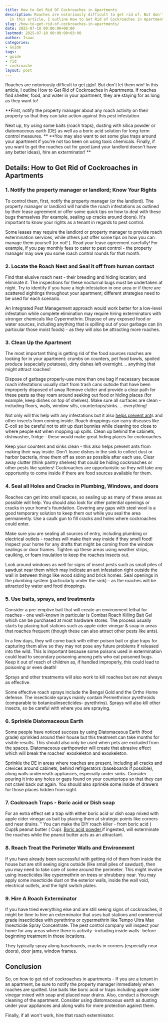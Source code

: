 ```yaml
---
title: How to Get Rid Of Cockroaches in Apartments
description: Roaches are notoriously difficult to get rid of. But don't let them win!
  In this article, I outline How to Get Rid of Cockroaches in Apartments.
slug: /how-to-get-rid-of-cockroaches-in-apartments/
date: 2025-07-10 00:00:00+00:00
lastmod: 2025-07-10 00:00:00+03:00
author: Isaac
categories:
- Guide
tags:
- guide
- rid
- cockroache
layout: post
---
```

Roaches are notoriously difficult to get [rid](https://pestpolicy.com/how-to-get-rid-of-brown-recluse-spiders/)of. But don't let them win! In this article, I outline How to Get Rid of Cockroaches in Apartments. If roaches find shelter, food, and water in your apartment, they are staying for as long as they want to!

**First, notify the property manager about any roach activity on their property so that they can take action against this pest infestation.

Next up, try using some baits (roach traps), dusting with silica powder or diatomaceous earth (DE) as well as a boric acid solution for long-term control measures. ** **You may also want to set some glue traps around your apartment if you're not too keen on using toxic chemicals. Finally, if you want to get the roaches out for good (and your landlord doesn't have any better ideas), hire an exterminator! **

##  Details: How to Get Rid of Cockroaches in Apartments

###  1. Notify the property manager or landlord; Know Your Rights

To control them, first, notify the property manager (or the landlord). The property manager or landlord will handle the roach infestations as outlined by their lease agreement or offer some quick tips on how to deal with these bugs themselves (for example, sealing up cracks around doors). It's important to know your rights as a tenant in regards to pest control.

Some leases may require the landlord or property manager to provide roach extermination services, while others just offer some tips on how you can manage them yourself (or not! ). Read your lease agreement carefully! For example, if you pay monthly fees to cater to pest control - the property manager may owe you some roach control rounds for that month.

###  2. Locate the Roach Nest and Seal it off from human contact

Find that elusive roach nest - their breeding and hiding location; and eliminate it. The inspections for these nocturnal bugs must be undertaken at night. Try to identify if you have a high infestation in one area or if there are scattered sightings throughout your apartment; different strategies need to be used for each scenario.

An Integrated Pest Management approach would work better for a low-level infestation while complete elimination may require hiring exterminators with stronger chemicals like Cypermethrin. Dispose of any exposed food or water sources, including anything that is spilling out of your garbage can (in particular those moist foods) - as they will also be attracting more roaches.

###  3. Clean Up the Apartment

The most important thing is getting rid of the food sources roaches are looking for in your apartment: crumbs on counters, pet food bowls, spoiled produce (especially potatoes), dirty dishes left overnight. .. anything that might attract roaches!

Dispose of garbage properly-use more than one bag if necessary because roach infestations usually start from trash cans outside that have been improperly disposed of away Remove clutter and provide a clear path for these pests as they roam around seeking out food or hiding places (for example, keep dishes on top of shelves). Make sure all surfaces are clean - including floors, walls, window sills, countertops/sinks. .. everything!

Not only will this help with any infestations but it also [helps prevent ant](https://pestpolicy.com/how-to-get-rid-of-ants-in-the-bathroom/)s and other insects from coming inside. Roach droppings can carry diseases like E-coli so be careful not to stir up dust bunnies while cleaning too close to where people eat when mopping up spills. Clean up behind the cabinets, dishwasher, fridge - these would make great hiding places for cockroaches.

Keep your counters and sinks clean - this also helps prevent ants from making their way inside. Don't leave dishes in the sink to collect dust or harbor bacteria, rinse them off as soon as possible after each use. Clear away clutter (think pantry shelves) that could be hiding cockroaches or other pests like spiders! Cockroaches are opportunistic so they will take any opportunity to come inside if there are food sources available for them.

###  4. Seal all Holes and Cracks in Plumbing, Windows, and doors

Roaches can get into small spaces, so sealing up as many of these areas as possible will help. You should also look for other potential openings or cracks in your home's foundation. Covering any gaps with steel wool is a good temporary solution to keep them out while you seal the area permanently. Use a caulk gun to fill cracks and holes where cockroaches could enter.

Make sure you are sealing all sources of entry, including plumbing or electrical outlets - roaches will make their way inside if they smell food! Inspect your home for any drafts that might be coming from the window sealings or door frames. Tighten up these areas using weather strips, caulking, or foam insulation to keep the roaches insects out.

Look around windows as well for signs of insect pests such as small piles of sawdust near them which may indicate an ant infestation right outside the wall in between things like wood siding and brick homes. Seal openings in the plumbing system (particularly under the sink) - as the roaches will be attracted by water and food droppings.

###  5. Use baits, sprays, and treatments

Consider a pre-emptive bait that will create an environment lethal for roaches - one well-known in particular is Combat Roach Killing Bait Gel which can be purchased at most hardware stores. The process usually starts by placing bait stations such as apple cider vinegar & soap in areas that roaches frequent (though these can also attract other pests like ants).

In a few days, they will come back with either poison bait or glue traps for capturing them alive so they may not pose any future problems if released into the wild. This is important because some poisons used in extermination could lead to secondary poisoning among pets who eat poisoned bugs. Keep it out of reach of children as, if handled improperly, this could lead to poisoning or even death!

Sprays and other treatments will also work to kill roaches but are not always as effective.

Some effective roach sprays include the Bengal Gold and the Ortho Home defense. The insecticide sprays mainly contain Permethrinor pyrethroids (comparable to botanicalinsecticides- pyrethrins). Sprays will also kill other insects, so be careful with where you are spraying.

###  6. Sprinkle Diatomaceous Earth

Some people have noticed success by using Diatomaceous Earth (food grade) sprinkled around their house but this treatment can take months for visible results. This should also only be used when pets are excluded from the spaces. Diatomaceous earthpowder will create that abrasive effect which will break the roaches' exoskeleton and exoskeleton.

Sprinkle the DE in areas where roaches are present, including all cracks and crevices around cabinets, behind refrigerators (baseboards if possible), along walls underneath appliances, especially under sinks. Consider pouring it into any holes or gaps found on your countertops so that they can not crawl back out again. You should also sprinkle some inside of drawers for those places hidden from sight.

###  7. Cockroach Traps - Boric acid or Dish soap

For an extra effect set a trap with either boric acid or dish soap mixed with apple cider vinegar as bait by placing them at strategic points like corners and near drains. " You can make the DIY roach killer - from boric acid ( Cup)& peanut butter ( Cup). [Boric acid powder](https://pestpolicy.com/does-boric-acid-kill-roaches/),if ingested, will exterminate the roaches while the peanut butter acts as an attractant.

###  8. Roach Treat the Perimeter Walls and Environment

If you have already been successful with getting rid of them from inside the house but are still seeing signs outside (like small piles of sawdust), then you may need to take care of some around the perimeter. This might involve using insecticides like cypermethrin on trees or shrubbery near. You may apply some insecticide dust on the exterior walls, inside the wall void, electrical outlets, and the light switch plates.

###  9. Hire A Roach Exterminator

If you have tried everything else and are still seeing signs of cockroaches, it might be time to hire an exterminator that uses bait stations and commercial grade insecticides with pyrethrins or cypermethrin like Tempo Ultra Max Insecticide Spray Concentrate. The pest control company will inspect your home for any areas where there is activity -including inside walls- before beginning treatment in those locations.

They typically spray along baseboards, cracks in corners (especially near doors), door jams, window frames.

##  Conclusion

So, on how to get rid of cockroaches in apartments - If you are a tenant in an apartment, be sure to notify the property manager immediately when roaches are spotted. Use baits like boric acid or traps including apple cider vinegar mixed with soap and placed near drains. Also, conduct a thorough cleaning of the apartment. Consider using diatomaceous earth as dusting under your appliances and along walls for more protection against them.

Finally, if all won't work, hire that roach exterminator.